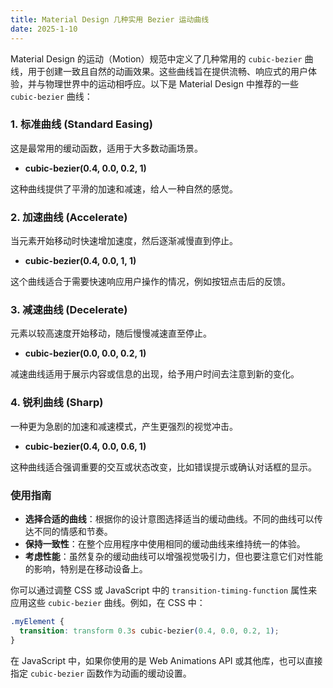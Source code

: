 ```yaml
---
title: Material Design 几种实用 Bezier 运动曲线
date: 2025-1-10
---
```


Material Design 的运动（Motion）规范中定义了几种常用的 `cubic-bezier` 曲线，用于创建一致且自然的动画效果。这些曲线旨在提供流畅、响应式的用户体验，并与物理世界中的运动相呼应。以下是 Material Design 中推荐的一些 `cubic-bezier` 曲线：

### 1. 标准曲线 (Standard Easing)

这是最常用的缓动函数，适用于大多数动画场景。

- **cubic-bezier(0.4, 0.0, 0.2, 1)**

这种曲线提供了平滑的加速和减速，给人一种自然的感觉。

### 2. 加速曲线 (Accelerate)

当元素开始移动时快速增加速度，然后逐渐减慢直到停止。

- **cubic-bezier(0.4, 0.0, 1, 1)**

这个曲线适合于需要快速响应用户操作的情况，例如按钮点击后的反馈。

### 3. 减速曲线 (Decelerate)

元素以较高速度开始移动，随后慢慢减速直至停止。

- **cubic-bezier(0.0, 0.0, 0.2, 1)**

减速曲线适用于展示内容或信息的出现，给予用户时间去注意到新的变化。

### 4. 锐利曲线 (Sharp)

一种更为急剧的加速和减速模式，产生更强烈的视觉冲击。

- **cubic-bezier(0.4, 0.0, 0.6, 1)**

这种曲线适合强调重要的交互或状态改变，比如错误提示或确认对话框的显示。

### 使用指南

- **选择合适的曲线**：根据你的设计意图选择适当的缓动曲线。不同的曲线可以传达不同的情感和节奏。
- **保持一致性**：在整个应用程序中使用相同的缓动曲线来维持统一的体验。
- **考虑性能**：虽然复杂的缓动曲线可以增强视觉吸引力，但也要注意它们对性能的影响，特别是在移动设备上。

你可以通过调整 CSS 或 JavaScript 中的 `transition-timing-function` 属性来应用这些 `cubic-bezier` 曲线。例如，在 CSS 中：

```css
.myElement {
  transition: transform 0.3s cubic-bezier(0.4, 0.0, 0.2, 1);
}
```

在 JavaScript 中，如果你使用的是 Web Animations API 或其他库，也可以直接指定 `cubic-bezier` 函数作为动画的缓动设置。
